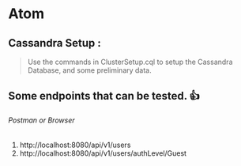 # Atom

## Cassandra Setup :
> Use the commands in ClusterSetup.cql to setup the Cassandra Database, and some preliminary data.

## Some endpoints that can be tested. :+1:

###### Postman or Browser

1) http://localhost:8080/api/v1/users
2) http://localhost:8080/api/v1/users/authLevel/Guest
